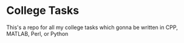 # College Tasks
 This's a repo for all my college tasks which gonna be written in CPP, MATLAB, Perl, or Python

